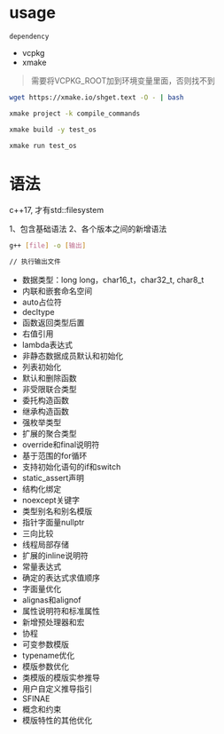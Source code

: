 # usage

`dependency`

- vcpkg
- xmake

> 需要将VCPKG_ROOT加到环境变量里面，否则找不到

```bash
wget https://xmake.io/shget.text -O - | bash

xmake project -k compile_commands

xmake build -y test_os

xmake run test_os
```

# 语法

c++17, 才有std::filesystem

1、包含基础语法
2、各个版本之间的新增语法

```bash
g++ [file] -o [输出]

// 执行输出文件
```

- 数据类型：long long，char16_t，char32_t, char8_t
- 内联和嵌套命名空间
- auto占位符
- decltype
- 函数返回类型后置
- 右值引用
- lambda表达式
- 非静态数据成员默认和初始化
- 列表初始化
- 默认和删除函数
- 非受限联合类型
- 委托构造函数
- 继承构造函数
- 强枚举类型
- 扩展的聚合类型
- override和final说明符
- 基于范围的for循环
- 支持初始化语句的if和switch
- static_assert声明
- 结构化绑定
- noexcept关键字
- 类型别名和别名模版
- 指针字面量nullptr
- 三向比较
- 线程局部存储
- 扩展的inline说明符
- 常量表达式
- 确定的表达式求值顺序
- 字面量优化
- alignas和alignof
- 属性说明符和标准属性
- 新增预处理器和宏
- 协程
- 可变参数模版
- typename优化
- 模版参数优化
- 类模版的模版实参推导
- 用户自定义推导指引
- SFINAE
- 概念和约束
- 模版特性的其他优化

